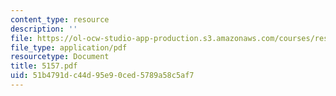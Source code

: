 ```yaml
---
content_type: resource
description: ''
file: https://ol-ocw-studio-app-production.s3.amazonaws.com/courses/res-12-000-evolution-of-physical-oceanography-spring-2007/51b4791dc44d95e90ced5789a58c5af7_5157.pdf
file_type: application/pdf
resourcetype: Document
title: 5157.pdf
uid: 51b4791d-c44d-95e9-0ced-5789a58c5af7
---
```

